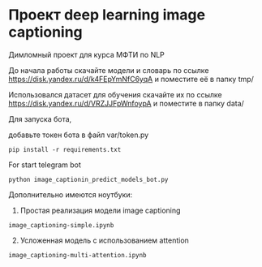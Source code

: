 # Проект deep learning image captioning

Димломный проект для курса МФТИ по NLP

До начала работы скачайте модели и словарь по ссылке https://disk.yandex.ru/d/k4FEpYmNfC6yqA и поместите её в папку tmp/

Использовался датасет для обучения скачайте их по ссылке https://disk.yandex.ru/d/VRZJJFpWnfoypA и поместите в папку data/

Для запуска бота,

добавьте токен бота в файл var/token.py

```
pip install -r requirements.txt
```

For start telegram bot

```
python image_captionin_predict_models_bot.py
```



Дополнительно имеются ноутбуки:

1) Простая реализация модели image captioning

```
image_captioning-simple.ipynb
```

2. Усложенная модель с использованием attention

```
image_captioning-multi-attention.ipynb
```

